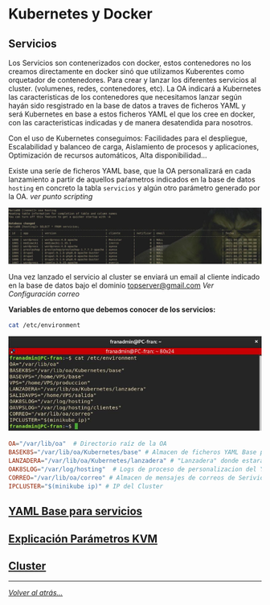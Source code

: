 # Kubernetes y Docker

## Servicios

Los Servicios son contenerizados con docker, estos contenedores no los creamos directamente en docker sinó que utilizamos Kuberentes como orquetador de contenedores. Para crear y lanzar los diferentes servicios al cluster. (volumenes, redes, contenedores, etc). La OA indicará a Kubernetes las caracteristicas de los contenedores que necesitamos lanzar según hayán sido resgistrado en la base de datos a traves de ficheros YAML y será Kubernetes en base a estos ficheros YAML el que los cree en docker, con las caracteristicas indicadas y de manera desatendida para nosotros.

Con el uso de Kubernetes conseguimos: Facilidades para el despliegue, Escalabilidad y balanceo de carga, Aislamiento de procesos y aplicaciones, Optimización de recursos automáticos, Alta disponibilidad...

Existe una seríe de ficheros YAML base, que la OA personalizará en cada lanzamiento a partir de aquellos paŕametros indicados en la base de datos `hosting` en concreto la tabla `servicios` y algún otro parámetro generado por la OA. _ver punto scripting_

![foto](../imagenes/servicios.jpg)

Una vez lanzado el servicio al cluster se enviará un email al cliente indicado en la base de datos bajo el dominio topserver@gmail.com _Ver Configuración correo_

**Variables de entorno que debemos conocer de los servicios:**

```bash
cat /etc/environment
```

![foto](../imagenes/variablesEntorno.jpg)


```conf
OA="/var/lib/oa"  # Directorio raíz de la OA
BASEK8S="/var/lib/oa/Kubernetes/base" # Almacen de ficheros YAML Base para generar nuevos servicios 
LANZADERA="/var/lib/oa/Kubernetes/lanzadera" # "Lanzadera" donde estarán los ficheros YAML ya personalizados por la OA que se lanzan al cluster
OAK8SLOG="/var/log/hosting"  # Logs de proceso de personalizacion del YAML y lanzamiento del Servicio
CORREO="/var/lib/oa/correo" # Almacen de mensajes de correos de Serivios y VPS
IPCLUSTER="$(minikube ip)" # IP del Cluster
```

## [YAML Base para servicios](./yamlBase/yamlBase.md)

## [Explicación Parámetros KVM](ExpliParemetros.md)

## [Cluster](pools.md)

________________________________________
*[Volver al atrás...](./oa.md)*
